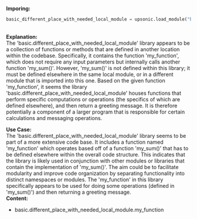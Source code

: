<b class="custom_code_highlight_green">Imporing:</b><br>
```python
basic_different_place_with_needed_local_module = upsonic.load_module("basic.different_place_with_needed_local_module")
```
<br><b class="custom_code_highlight_green">Explanation:</b><br>The 'basic.different_place_with_needed_local_module' library appears to be a collection of functions or methods that are defined in another location within the codebase. Specifically, it contains the function 'my_function', which does not require any input parameters but internally calls another function 'my_sum()'. However, 'my_sum()' is not defined within this library; it must be defined elsewhere in the same local module, or in a different module that is imported into this one. Based on the given function 'my_function', it seems the library 'basic.different_place_with_needed_local_module' houses functions that perform specific computations or operations (the specifics of which are defined elsewhere), and then return a greeting message. It is therefore potentially a component of a larger program that is responsible for certain calculations and messaging operations.

<b class="custom_code_highlight_green">Use Case:</b><br>The 'basic.different_place_with_needed_local_module' library seems to be part of a more extensive code base. It includes a function named 'my_function' which operates based off of a function 'my_sum()' that has to be defined elsewhere within the overall code structure. This indicates that the library is likely used in conjunction with other modules or libraries that contain the implementation of 'my_sum()'. The aim could be to facilitate modularity and improve code organization by separating functionality into distinct namespaces or modules. The 'my_function' in this library specifically appears to be used for doing some operations (defined in 'my_sum()') and then returning a greeting message.
<br><b class="custom_code_highlight_green">Content:</b><br>
  - basic.different_place_with_needed_local_module.my_function
